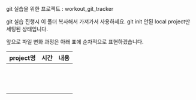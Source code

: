 git 실습을 위한 프로젝트 : workout_git_tracker 

git 실습 진행시 이 폴더 복사해서 가져가서 사용하세요.  git init 안된 local project만 세팅된 상태입니다. 

앞으로 파일 변화 과정은 아래 표에 순차적으로 표현하겠습니다. 


| project명 | 시간 | 내용 |
|----------|----|----|
|          |    |    |
|          |    |    |
|          |    |    |
|          |    |    |
|          |    |    |
|          |    |    |
|          |    |    |
|          |    |    |
|          |    |    |
|          |    |    |
|          |    |    |
|          |    |    |
|          |    |    |
